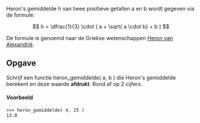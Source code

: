Heron's gemiddelde h van twee positieve getallen a en b wordt gegeven via de formule:

$$
    h = \dfrac{1}{3} \cdot ( a + \sqrt{ a \cdot b} + b )
$$

De formule is genoemd naar de Griekse wetenschappen <a href="https://nl.wikipedia.org/wiki/Heron_van_Alexandri%C3%AB" target="_blank">Heron van Alexandrië</a>.

## Opgave
Schrijf een functie heron_gemiddelde( a, b ) die Heron's gemiddelde berekent en deze waarde **afdrukt**. Rond af op 2 cijfers.

#### Voorbeeld
```
>>> heron_gemiddelde( 4, 25 )
13.0
```